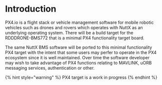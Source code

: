 # Introduction

PX4.io is a flight stack or vehicle management software for mobile robotic vehicles such as drones and rovers which operates with NuttX as an underlying operating system. There will be a build target for the RDDDRONE-BMS772 that is a minimal PX4 functionality target board. 

  
The same NuttX BMS software will be ported to this minimal functionality PX4 target with the intent that some users may perfer to operate in the PX4 ecosystem since it is well maintained. Over time the software developer may wish to take advantage of PX4 functions relating to MAVLINK, uORB messaging services, authentication or other.

{% hint style="warning" %}
PX4 target is a work in progress
{% endhint %}



